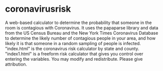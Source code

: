 # coronavirusrisk
A web-based calculator to determine the probability that someone in the room is contagious with Coronavirus.
It uses the papaparse library and data from the US Census Bureau and the New York Times Coronavirus Database
to determine the likely number of contagious people in your area, and how likely it is that someone in a random
sampling of people is infected.
"index.html" is the coronavirus risk calculator by state and county.
"index1.html" is a freeform risk calculator that gives you control over entering the variables.
You may modify and redistribute. Please give attribution.
